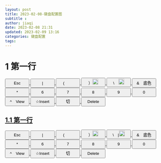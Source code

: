 ```yaml
---
layout: post
title: 2023-02-08-键盘配置图
subtitle :
author: jiaqi
date: 2023-02-08 21:31
updated: 2023-02-09 13:16
categories: 键盘配置
tags: 
---
```


# 1 第一行

<a href="https://bingjiaqi123.github.io/2023/02/09/Esc/">
<button style="height:30px;width:80px;">Esc</button>

<a href="https://bingjiaqi123.github.io/2023/02/09/竖线/">
<button style="height:30px;width:80px;">|</button>

<a href="https://bingjiaqi123.github.io/2023/02/08/左括号&静音键/">
<button style="height:30px;width:80px;">(　<img src="https://bingjiaqi123.github.io/mypics/静音.svg" height="14px" width="14px" /></button>

<a href="https://bingjiaqi123.github.io/2023/02/08/右括号&音量减/">
<button style="height:30px;width:80px;">）<img src="https://bingjiaqi123.github.io/mypics/音量减.svg" height="19px" width="19px" /></button>
  
<a href="https://bingjiaqi123.github.io/2023/02/09/反斜杠&音量加/">
<button style="height:30px;width:80px;">\　<img src="https://bingjiaqi123.github.io/mypics/音量加.svg" height="19px" width="19px" /></button>

<a href="https://bingjiaqi123.github.io/2023/02/09/and&底色/">
<button style="height:30px;width:80px;">&　底色</button>

<a href="https://bingjiaqi123.github.io/单键/第一行/2023/02/08/星号键/">
<button style="height:30px;width:80px;">*</button>

<a href="https://bingjiaqi123.github.io/2023/02/09/6号键/">
<button style="height:30px;width:80px;">6</button>

<a href="https://bingjiaqi123.github.io/2023/02/09/7号键/">
<button style="height:30px;width:80px;">7</button>

<a href="https://bingjiaqi123.github.io/2023/02/09/8号键/">
<button style="height:30px;width:80px;">8</button>

<a href="https://bingjiaqi123.github.io/2023/02/09/9号键/">
<button style="height:30px;width:80px;">9</button>

<a href="https://bingjiaqi123.github.io/2023/02/09/0号键/">
<button style="height:30px;width:80px;">0</button>

<a href="https://bingjiaqi123.github.io/2023/02/09/间隔符&View/">
<button style="height:30px;width:80px;">^　View</button>

<a href="https://bingjiaqi123.github.io/2023/02/09/Insert/">
<button style="height:30px;width:80px;"> ☆Insert</button>

<a href="https://bingjiaqi123.github.io/2023/02/09/切/">
<button style="height:30px;width:80px;">切</button>

<a href="https://bingjiaqi123.github.io/2023/02/09/Delete/">
<button style="height:30px;width:80px;">Delete</button>

## 1.1 第一行

<button style="height:30px;width:80px;">Esc</button>
<button style="height:30px;width:80px;">|</button>
<button style="height:30px;width:80px;">(　<img src="https://bingjiaqi123.github.io/mypics/静音.svg" height="14" width="14" /></button>
<button style="height:30px;width:80px;">）<img src="https://bingjiaqi123.github.io/mypics/音量加.svg" height="19" width="19" /></button>
<button style="height:30px;width:80px;">\　|<img src="https://bingjiaqi123.github.io/mypics/音量加.svg" height="19" width="19" /></button>
<button style="height:30px;width:80px;">&　底色</button>
<button style="height:30px;width:80px;">*</button>
<button style="height:30px;width:80px;">6</button>
<button style="height:30px;width:80px;">7</button>
<button style="height:30px;width:80px;">8</button>
<button style="height:30px;width:80px;">9</button>
<button style="height:30px;width:80px;">0</button>
<button style="height:30px;width:80px;">^　View</button>
<button style="height:30px;width:80px;"> ☆Insert</button>
<button style="height:30px;width:80px;">切</button>
<button style="height:30px;width:80px;">Delete</button>